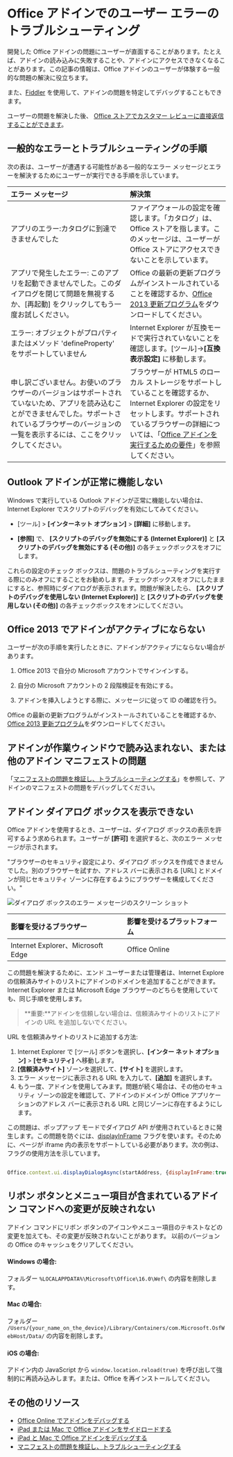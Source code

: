 # <a name="troubleshoot-user-errors-with-office-add-ins"></a>Office アドインでのユーザー エラーのトラブルシューティング

開発した Office アドインの問題にユーザーが直面することがあります。たとえば、アドインの読み込みに失敗することや、アドインにアクセスできなくなることがあります。この記事の情報は、Office アドインのユーザーが体験する一般的な問題の解決に役立ちます。 

また、[Fiddler](http://www.telerik.com/fiddler) を使用して、アドインの問題を特定してデバッグすることもできます。

ユーザーの問題を解決した後、 [Office ストアでカスタマー レビューに直接返信することができます](https://msdn.microsoft.com/library/jj635874.aspx)。

## <a name="common-errors-and-troubleshooting-steps"></a>一般的なエラーとトラブルシューティングの手順

次の表は、ユーザーが遭遇する可能性がある一般的なエラー メッセージとエラーを解決するためにユーザーが実行できる手順を示しています。



|**エラー メッセージ**|**解決策**|
|:-----|:-----|
|アプリのエラー:カタログに到達できませんでした|ファイアウォールの設定を確認します。「カタログ」は、Office ストアを指します。このメッセージは、ユーザーが Office ストアにアクセスできないことを示しています。|
|アプリで発生したエラー: このアプリを起動できませんでした。このダイアログを閉じて問題を無視するか、[再起動] をクリックしてもう一度お試しください。|Office の最新の更新プログラムがインストールされていることを確認するか、[Office 2013 更新プログラム](https://support.microsoft.com/en-us/kb/2986156/)をダウンロードしてください。|
|エラー: オブジェクトがプロパティまたはメソッド 'defineProperty' をサポートしていません|Internet Explorer が互換モードで実行されていないことを確認します。[ツール]→**[互換表示設定]** に移動します。|
|申し訳ございません。お使いのブラウザーのバージョンはサポートされていないため、アプリを読み込むことができませんでした。サポートされているブラウザーのバージョンの一覧を表示するには、ここをクリックしてください。|ブラウザーが HTML5 のローカル ストレージをサポートしていることを確認するか、Internet Explorer の設定をリセットします。サポートされているブラウザーの詳細については、「[Office アドインを実行するための要件](../../docs/overview/requirements-for-running-office-add-ins.md)」を参照してください。|

## <a name="outlook-add-in-doesnt-work-correctly"></a>Outlook アドインが正常に機能しない

Windows で実行している Outlook アドインが正常に機能しない場合は、Internet Explorer でスクリプトのデバッグを有効にしてみてください。 


- [ツール] >  **[インターネット オプション]** > **[詳細]** に移動します。
    
- **[参照]** で、 **[スクリプトのデバッグを無効にする (Internet Explorer)]** と **[スクリプトのデバッグを無効にする (その他)]** の各チェックボックスをオフにします。
    
これらの設定のチェック ボックスは、問題のトラブルシューティングを実行する際にのみオフにすることをお勧めします。チェックボックスをオフにしたままにすると、参照時にダイアログが表示されます。問題が解決したら、 **[スクリプトのデバッグを使用しない (Internet Explorer)]** と **[スクリプトのデバッグを使用しない (その他)]** の各チェックボックスをオンにしてください。


## <a name="add-in-doesnt-activate-in-office-2013"></a>Office 2013 でアドインがアクティブにならない

ユーザーが次の手順を実行したときに、アドインがアクティブにならない場合があります。


1. Office 2013 で自分の Microsoft アカウントでサインインする。
    
2. 自分の Microsoft アカウントの 2 段階検証を有効にする。
    
3. アドインを挿入しようとする際に、メッセージに従って ID の確認を行う。
    
Office の最新の更新プログラムがインストールされていることを確認するか、[Office 2013 更新プログラム](https://support.microsoft.com/en-us/kb/2986156/)をダウンロードしてください。

## <a name="add-in-doesnt-load-in-task-pane-or-other-issues-with-the-add-in-manifest"></a>アドインが作業ウィンドウで読み込まれない、または他のアドイン マニフェストの問題

「[マニフェストの問題を検証し、トラブルシューティングする](troubleshoot-manifest.md)」を参照して、アドインのマニフェストの問題をデバッグしてください。

## <a name="add-in-dialog-box-cannot-be-displayed"></a>アドイン ダイアログ ボックスを表示できない

Office アドインを使用するとき、ユーザーは、ダイアログ ボックスの表示を許可するよう求められます。ユーザーが **[許可]** を選択すると、次のエラー メッセージが示されます。

"ブラウザーのセキュリティ設定により、ダイアログ ボックスを作成できませんでした。別のブラウザーを試すか、アドレス バーに表示される [URL] とドメインが同じセキュリティ ゾーンに存在するようにブラウザーを構成してください。"

![ダイアログ ボックスのエラー メッセージのスクリーン ショット](http://i.imgur.com/3mqmlgE.png)

|**影響を受けるブラウザー**|**影響を受けるプラットフォーム**|
|:--------------------|:---------------------|
|Internet Explorer、Microsoft Edge|Office Online|

この問題を解決するために、エンド ユーザーまたは管理者は、Internet Explore の信頼済みサイトのリストにアドインのドメインを追加することができます。Internet Explorer または Microsoft Edge ブラウザーのどちらを使用していても、同じ手順を使用します。

>**重要:**アドインを信頼しない場合は、信頼済みサイトのリストにアドインの URL を追加しないでください。

URL を信頼済みサイトのリストに追加する方法:

1. Internet Explorer で [ツール] ボタンを選択し、**[インター ネット オプション]** > **[セキュリティ]** へ移動します。
2. **[信頼済みサイト]** ゾーンを選択して、**[サイト]** を選択します。
3. エラー メッセージに表示される URL を入力して、**[追加]** を選択します。
4. もう一度、アドインを使用してみます。問題が続く場合は、その他のセキュリティ ゾーンの設定を確認して、アドインのドメインが Office アプリケーションのアドレス バーに表示される URL と同じゾーンに存在するようにします。

この問題は、ポップアップ モードでダイアログ API が使用されているときに発生します。この問題を防ぐには、[displayInFrame](../../reference/shared/officeui.displaydialogasync.md) フラグを使います。そのために、ページが iframe 内の表示をサポートしている必要があります。次の例は、フラグの使用方法を示しています。

```js

Office.context.ui.displayDialogAsync(startAddress, {displayInFrame:true}, callback);
```

## <a name="changes-to-add-in-commands-including-ribbon-buttons-and-menu-items-do-not-take-effect"></a>リボン ボタンとメニュー項目が含まれているアドイン コマンドへの変更が反映されない
アドイン コマンドにリボン ボタンのアイコンやメニュー項目のテキストなどの変更を加えても、その変更が反映されないことがあります。 以前のバージョンの Office のキャッシュをクリアしてください。

#### <a name="for-windows"></a>Windows の場合: 
フォルダー `%LOCALAPPDATA%\Microsoft\Office\16.0\Wef\` の内容を削除します。

#### <a name="for-mac"></a>Mac の場合: 
フォルダー `/Users/{your_name_on_the_device}/Library/Containers/com.Microsoft.OsfWebHost/Data/` の内容を削除します。

#### <a name="for-ios"></a>iOS の場合: 
アドイン内の JavaScript から `window.location.reload(true)` を呼び出して強制的に再読み込みします。または、Office を再インストールしてください。

## <a name="additional-resources"></a>その他のリソース

- [Office Online でアドインをデバッグする](../testing/debug-add-ins-in-office-online.md) 
- [iPad または Mac で Office アドインをサイドロードする](../testing/sideload-an-office-add-in-on-ipad-and-mac.md)  
- [iPad と Mac で Office アドインをデバッグする](../testing/debug-office-add-ins-on-ipad-and-mac.md)  
- [マニフェストの問題を検証し、トラブルシューティングする](troubleshoot-manifest.md)
    
